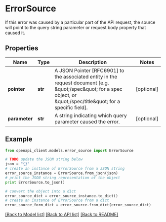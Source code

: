 # ErrorSource

If this error was caused by a particular part of the API request, the source will point to the query string parameter or request body property that caused it.

## Properties
Name | Type | Description | Notes
------------ | ------------- | ------------- | -------------
**pointer** | **str** | A JSON Pointer [RFC6901] to the associated entity in the request document [e.g. \&quot;/spec\&quot; for a spec object, or \&quot;/spec/title\&quot; for a specific field]. | [optional] 
**parameter** | **str** | A string indicating which query parameter caused the error. | [optional] 

## Example

```python
from openapi_client.models.error_source import ErrorSource

# TODO update the JSON string below
json = "{}"
# create an instance of ErrorSource from a JSON string
error_source_instance = ErrorSource.from_json(json)
# print the JSON string representation of the object
print ErrorSource.to_json()

# convert the object into a dict
error_source_dict = error_source_instance.to_dict()
# create an instance of ErrorSource from a dict
error_source_form_dict = error_source.from_dict(error_source_dict)
```
[[Back to Model list]](../ccloud/README.md#documentation-for-models) [[Back to API list]](../ccloud/README.md#documentation-for-api-endpoints) [[Back to README]](../ccloud/README.md)


